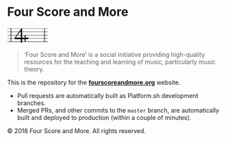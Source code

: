 # Four Score and More

<img src="/images/fourscoreandmore-logo.svg" width="96" alt="Four Score and More logo">

> ‘Four Score and More’ is a social initiative providing high-quality resources for the teaching and learning of music, particularly music theory.

This is the repository for the [**fourscoreandmore.org**](https://fourscoreandmore.org) website.

* Pull requests are automatically built as Platform.sh development branches.
* Merged PRs, and other commits to the `master` branch, are automatically built and deployed to production (within a couple of minutes).

© 2018 Four Score and More. All rights reserved.
